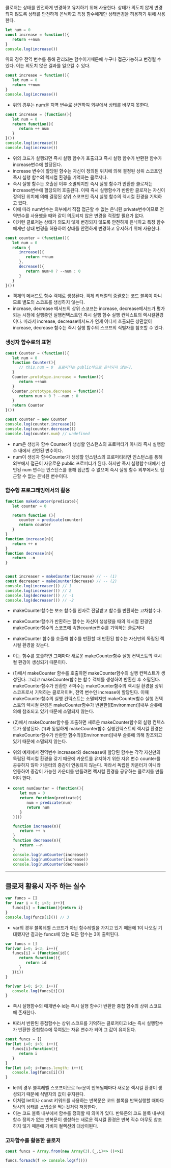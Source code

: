 클로저는 상태를 안전하게 변경하고 유지하기 위해 사용한다. 상태가 의도치 않게 변경되지 않도록 상태를 안전하게 은닉하고 특정 함수에게만 상태변경을 허용하기 위해 사용한다.



```js
let num = 0
const increase = function(){
   return ++num
}
console.log(increase())
```

위의 경우 전역 변수를 통해 관리되는 함수이기때문에 누구나 접근가능하고 변경될 수 있다. 이는 의도치 않은 결과를 일으킬 수 있다. 

```js
const increase = function(){
   let num = 0
   return ++num
}
console.log(increase())
```

- 위의 경우는 num을 지역 변수로 선언하여 외부에서 상태를 바꾸지 못한다.

```js
const increase = (function(){
   let num = 0
   return function(){
      return ++ num
   }
}())
console.log(increase())
console.log(increase())

```

- 위의 코드가 실행되면 즉시 실행 함수가 호출되고 즉시 실행 함수가 반환한 함수가 increase변수에 할당된다.
- increase 변수에 할당된 함수는 자신이 정의된 위치에 의해 결정된 상위 스코프인 즉시 실행 함수의 렉시컬 환경을 기억하는 클로저다.
- 즉시 실행 함수는 호출된 이후 소멸되지만 즉시 실행 함수가 반환한 클로저는 increase변수에 할당되어 호출된다. 이때 즉시 실행함수가 반환한 클로저는 자신이 정의된 위치에 의해 결정된 상위 스코프인 즉시 실행 함수의 렉시컬 환경을 기억하고 있다.
- 이에 따라 num변수는 외부에서 직접 접근할 수 없는 은닉된 private변수이므로 전역변수를 사용했을 때와 같이 의도되지 않은 변경을 걱정할 필요가 없다.
- 이커런 클로저는 상태가 의도치 않게 변경되지 않도록 안전하게 은닉하고 특정 함수에게만 상태 변경을 허용하여 상태를 안전하게 변경하고 유지하기 위해 사용한다.



```js
const counter = (function(){
   let num = 0
   return {
      increase(){
         return ++num
      },
      decrease(){
         return num>0 ? --num : 0
      }
   }
}())

```

- 객체의 메서드도 함수 객체로 생성된다. 객체 리터럴의 중괄호는 코드 블록이 아니므로 별도의 스코프를 생성하지 않는다.
- increase, decrease 메서드의 상위 스코프는 increase, decrease메서드가 평가되는 시점에 실행중인 실행컨텍스트인 즉시 실행 함수 실행 컨텍스트의 렉시컬환경이다. 따라서 increase, decrease메서드가 언제 어디서 호출되든 상관없이 increase, decrease 함수는 즉시 실행 함수의 스코프의 식별자를 참조할 수 있다.

### 생성자 함수로의 표현

```js
const Counter = (function(){
   let num = 0
   function Counter(){
      // this.num = 0  프로퍼티는 public하므로 은닉되지 않는다.
   }
   Counter.prototype.increase = function(){
      return ++num
   }
   Counter.prototype.decrease = function(){
      return num > 0 ? --num : 0
   }
   return Counter
}())

const counter = new Counter
console.log(counter.increase())
console.log(counter.decrease())
console.log(counter.num) // undefined
```

- num은 생성자 함수 Counter가 생성할 인스턴스의 프로퍼티가 아니라 즉시 실행함수 내에서 선언된 변수이다.
- num이 생성자 함수Counter가 생성할 인스턴스의 프로퍼티라면 인스턴스를 통해 외부에서 접근이 자유로운 public 프로퍼티가 된다. 하지만 즉시 실행함수내에서 선언된 num 변수는 인스턴스를 통해 접근할 수 없으며 즉시 실행 함수 외부에서도 접근할 수 없는 은닉된 변수이다.



### 함수형 프로그래밍에서의 활용

```js
function makeCounter(predicate){
   let counter = 0

   return function (){
      counter = predicate(counter)
      return counter
   }
}
function increase(n){
   return ++ n
}
function decrease(n){
   return --n
}


const increaser = makeCounter(increase) // -- (1)
const decreaser = makeCounter(decrease) // -- (2)
console.log(increaser()) // 1
console.log(increaser()) // 2
console.log(decreaser()) // -1
console.log(decreaser()) // -2


```

- makeCounter함수는 보조 함수를 인자로 전달받고 함수를 반환하는 고차함수다.

- makeCounter함수가 반환하는 함수는 자신이 생성됐을 때의 렉시컬 환경인 makeCounter함수의 스코프에 속한counter변수를 기억하는 클로저다

- makeCounter 함수를 호출해 함수를 반환할 때 반환된 함수는 자신만의 독립된 렉시컬 환경을 갖는다.

- 이는 함수를 호출하면 그때마다 새로운 makeCounter함수 실행 컨텍스트의 렉시컬 환경이 생성되기 때문이다.

- (1)에서 makeCounter 함수를 호출하면 makeCounter함수의 실행 컨텍스트가 생성된다. 그리고 makeCounter함수는 함수 객체를 생성하여 반환한 후 소멸된다. makeCounter함수가 반환한 ㅎ마수는 makeCounter함수의 렉시컬 환경을 상위 스코프로서 기억하는 클로저이며, 전역 변수인 increase에 할당된다.  이때 makeCounter함수의 실행 컨텍스트는 소멸되지만 makeCounter함수 실행 컨텍스트의 렉시컬 환경은 makeCounter함수가 반환한[[Environment]]내부 슬롯에 의해 참조되고 있기 때문에 소멸되지 않는다.

- (2)에서 makeCounter함수를 호출하면 새로운 makeCounter함수의 실행 컨텍스트가 생성된다. (1)과 동일하게 makeCounter함수 실행컨텍스트의 렉시컬 환경은 makeCounter함수가 반환한 함수의[[Environment]]내부 슬롯에 의해 참조되고 있기 때문에 소멸되지 않는다.

- 위의 예제에서 전역변수 increaser와 decrease에 할당된 함수는 각각 자신만의 독립된 렉시컬 환경을 갖기 때문에 카운트를 유지하기 위한 자유 변수 counter를 공유하지 않아 카운터의 증감이 연동되지 않는다. 따라서 독립된 카운터가 아니라 연동하여 증감이 가능한 카운터를 만들려면 렉시컬 환경을 공유하는 클로저를 만들어야 한다.

- ```js
  const numCounter = (function(){
     let num = 0
     return function(predicate){
        num = predicate(num)
        return num
     }
  }())
  
  function increase(n){
     return ++ n
  }
  function decrease(n){
     return --n
  }
  console.log(numCounter(increase))
  console.log(numCounter(increase))
  console.log(numCounter(decrease))
  
  ```
---

  ## 클로저 활용시 자주 하는 실수

```js
var funcs = []
for (var i = 0; i<3; i++){
   funcs[i] = function(){return i}
}
console.log(funcs[1]()) // 3
```

- var의 경우 블록레벨 스코프가 아닌 함수레벨을 가지고 있기 때문에 1이 나오길 기대했지만 결과는 funcs에 있는 모든 함수는 3이 출력된다.

  

```js
var funcs = []
for(var i=0; i<3; i++){
   funcs[i] = (function(id){
      return function(){
         return id
      }
   }(i))
}

for(var i=0; i<3; i++){
   console.log(funcs[i]())
}
```

- 즉시 실행함수의 매개변수 id는 즉시 실행 함수가 반환한 중첩 함수의 상위 스코프에 존재한다. 

- 따라서 반환된 중첩함수는 상위 스코프를 기억하는 클로저이고 id는 즉시 실행함수가 반환한 중첩함수에 묶여있는 자유 변수가 되어 그 값이 유지된다.

  

```js
const funcs = []
for(let i=0; i<3; i++){
   funcs[i]=function(){
      return i
   }
}
for(let i=0; i<funcs.length; i++){
   console.log(funcs[i]())
}
```

- let의 경우 블록레벨 스코프이므로 for문이 반복될때마다 새로운 렉시컬 환경이 생성되기 때문에 식별자의 값이 유지된다.
- 이처럼 let이나 const 키워드를 사용하는 반복문은 코드 블록을 반복실행할 때마다 당시의 상태를 스냅숏을 찍는것처럼 저장한다. 
- 이는 코드 블록 내부에서 함수를 정의할 때 의미가 있다. 반복문의 코드 블록 내부에 함수 정의가 없는 반복문이 생성하는 새로운 렉시컬 환경은 반복 직수 아무도 참조하지 않기 때문에 가비지 컬렉션의 대상이된다.



### 고차함수를 활용한  클로저

```js
const funcs = Array.from(new Array(3),(_,i)=> ()=>i)

funcs.forEach(f => console.log(f()))
```



